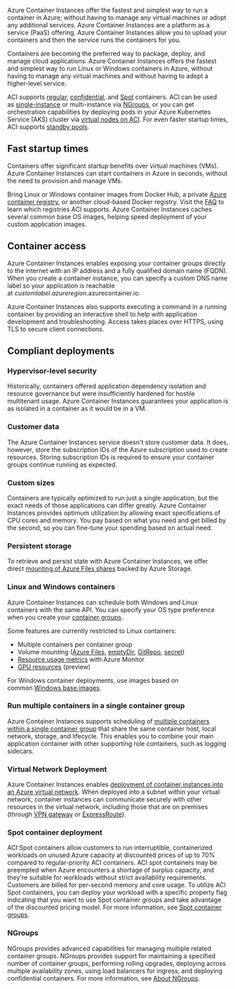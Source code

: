 Azure Container Instances offer the fastest and simplest way to run a container in Azure; without having to manage any virtual machines or adopt any additional services. Azure Container Instances are a platform as a service (PaaS) offering. Azure Container Instances allow you to upload your containers and then the service runs the containers for you.

Containers are becoming the preferred way to package, deploy, and manage cloud applications. Azure Container Instances offers the fastest and simplest way to run Linux or Windows containers in Azure, without having to manage any virtual machines and without having to adopt a higher-level service.

ACI supports [regular](https://learn.microsoft.com/en-us/azure/container-instances/container-instances-container-groups), [confidential](https://learn.microsoft.com/en-us/azure/container-instances/container-instances-confidential-overview), and [Spot](https://learn.microsoft.com/en-us/azure/container-instances/container-instances-spot-containers-overview) containers. ACI can be used as [single-instance](https://learn.microsoft.com/en-us/azure/container-instances/container-instances-container-groups) or multi-instance via [NGroups](https://learn.microsoft.com/en-us/azure/container-instances/container-instance-ngroups/container-instances-about-ngroups), or you can get orchestration capabilities by deploying pods in your Azure Kubernetes Service (AKS) cluster via [virtual nodes on ACI](https://learn.microsoft.com/en-us/azure/container-instances/container-instances-virtual-nodes). For even faster startup times, ACI supports [standby pools](https://learn.microsoft.com/en-us/azure/container-instances/container-instances-standby-pool-overview).

## Fast startup times

Containers offer significant startup benefits over virtual machines (VMs). Azure Container Instances can start containers in Azure in seconds, without the need to provision and manage VMs.

Bring Linux or Windows container images from Docker Hub, a private [Azure container registry](https://learn.microsoft.com/en-us/azure/container-registry/), or another cloud-based Docker registry. Visit the [FAQ](https://learn.microsoft.com/en-us/azure/container-instances/container-instances-faq) to learn which registries ACI supports. Azure Container Instances caches several common base OS images, helping speed deployment of your custom application images.

## Container access

Azure Container Instances enables exposing your container groups directly to the internet with an IP address and a fully qualified domain name (FQDN). When you create a container instance, you can specify a custom DNS name label so your application is reachable at _customlabel_._azureregion_.azurecontainer.io.

Azure Container Instances also supports executing a command in a running container by providing an interactive shell to help with application development and troubleshooting. Access takes places over HTTPS, using TLS to secure client connections.

## Compliant deployments

### Hypervisor-level security

Historically, containers offered application dependency isolation and resource governance but were insufficiently hardened for hostile multitenant usage. Azure Container Instances guarantees your application is as isolated in a container as it would be in a VM.

### Customer data

The Azure Container Instances service doesn't store customer data. It does, however, store the subscription IDs of the Azure subscription used to create resources. Storing subscription IDs is required to ensure your container groups continue running as expected.

### Custom sizes

Containers are typically optimized to run just a single application, but the exact needs of those applications can differ greatly. Azure Container Instances provides optimum utilization by allowing exact specifications of CPU cores and memory. You pay based on what you need and get billed by the second, so you can fine-tune your spending based on actual need.

### Persistent storage

To retrieve and persist state with Azure Container Instances, we offer direct [mounting of Azure Files shares](https://learn.microsoft.com/en-us/azure/container-instances/container-instances-volume-azure-files) backed by Azure Storage.

### Linux and Windows containers

Azure Container Instances can schedule both Windows and Linux containers with the same API. You can specify your OS type preference when you create your [container groups](https://learn.microsoft.com/en-us/azure/container-instances/container-instances-container-groups).

Some features are currently restricted to Linux containers:

- Multiple containers per container group
- Volume mounting ([Azure Files](https://learn.microsoft.com/en-us/azure/container-instances/container-instances-volume-azure-files), [emptyDir](https://learn.microsoft.com/en-us/azure/container-instances/container-instances-volume-emptydir), [GitRepo](https://learn.microsoft.com/en-us/azure/container-instances/container-instances-volume-gitrepo), [secret](https://learn.microsoft.com/en-us/azure/container-instances/container-instances-volume-secret))
- [Resource usage metrics](https://learn.microsoft.com/en-us/azure/container-instances/monitor-azure-container-instances#get-metrics) with Azure Monitor
- [GPU resources](https://learn.microsoft.com/en-us/azure/container-instances/container-instances-gpu) (preview)

For Windows container deployments, use images based on common [Windows base images](https://learn.microsoft.com/en-us/azure/container-instances/container-instances-faq#what-windows-base-os-images-are-supported-).

### Run multiple containers in a single container group

Azure Container Instances supports scheduling of [multiple containers within a single container group](https://learn.microsoft.com/en-us/azure/container-instances/container-instances-container-groups) that share the same container host, local network, storage, and lifecycle. This enables you to combine your main application container with other supporting role containers, such as logging sidecars.

### Virtual Network Deployment

Azure Container Instances enables [deployment of container instances into an Azure virtual network](https://learn.microsoft.com/en-us/azure/container-instances/container-instances-vnet). When deployed into a subnet within your virtual network, container instances can communicate securely with other resources in the virtual network, including those that are on premises (through [VPN gateway](https://learn.microsoft.com/en-us/azure/vpn-gateway/vpn-gateway-about-vpngateways) or [ExpressRoute](https://learn.microsoft.com/en-us/azure/expressroute/expressroute-introduction)).


### Spot container deployment

ACI Spot containers allow customers to run interruptible, containerized workloads on unused Azure capacity at discounted prices of up to 70% compared to regular-priority ACI containers. ACI spot containers may be preempted when Azure encounters a shortage of surplus capacity, and they're suitable for workloads without strict availability requirements. Customers are billed for per-second memory and core usage. To utilize ACI Spot containers, you can deploy your workload with a specific property flag indicating that you want to use Spot container groups and take advantage of the discounted pricing model. For more information, see [Spot container groups](https://learn.microsoft.com/en-us/azure/container-instances/container-instances-spot-containers-overview).


### NGroups

NGroups provides advanced capabilities for managing multiple related container groups. NGroups provides support for maintaining a specified number of container groups, performing rolling upgrades, deploying across multiple availability zones, using load balancers for ingress, and deploying confidential containers. For more information, see [About NGroups](https://learn.microsoft.com/en-us/azure/container-instances/container-instance-ngroups/container-instances-about-ngroups).